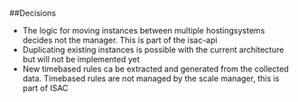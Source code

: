##Decisions

- The logic for moving instances between multiple hostingsystems decides not the manager. This is part of the isac-api
- Duplicating existing instances is possible with the current architecture but will not be implemented yet
- New timebased rules ca be extracted and generated from the collected data. Timebased rules are not managed by the scale manager, this is part of ISAC
